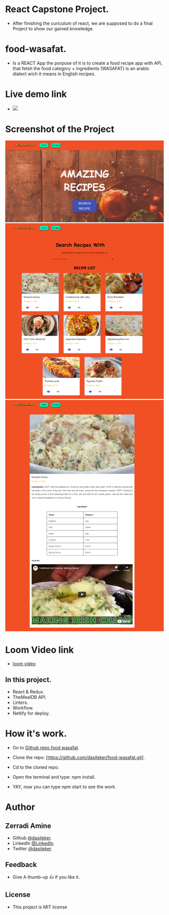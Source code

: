 # React Capstone Project.
- After finishing the curiculum of react, we are supposed to do a final Project to show our gained knowledge.


# food-wasafat.

- Is a REACT App the porpose of it is to create a food recipe app with APi, that fetsh the food category + ingredients (WASAFAT) is an arabic dialect wich it means in English recipes.


# Live demo link

- <a href="https://wasafaty.netlify.app/"><img src='https://www.netlify.com/img/deploy/button.svg'></a>

# Screenshot of the Project

![home page](wasafat.png)
![home page](wasafat1.png)
![home page](wasafat2.png)


# Loom Video link

- [loom video](https://loom.com/share/d8703a24e1b74e9fa11ad92f1d2c4e9b)

## In this project.

- React & Redux.
- TheMealDB API.
- Linters.
- Workflow.
- Netlify for deploy.


# How it's work.

- Go to [Github repo food wasafat](https://github.com/dasileker/food-wasafat/).

- Clone the repo: [https://github.com/dasileker/food-wasafat.git].

- Cd to the cloned repo.

- Open the terminal and type: npm install.

- YAY, now you can type npm start to see the work.


# Author
## **Zerradi Amine**

- Github [@dasileker](https://www.github.com/dasileker).
- LinkedIn [@LinkedIn](https://www.linkedin.com/in/amine-zerradi).
- Twitter [@dasileker](https://www.twitter.com/dasileker).

## Feedback

 - Give A  thumb-up 👍 if you like it.


 ## License 

 - This project is MIT license